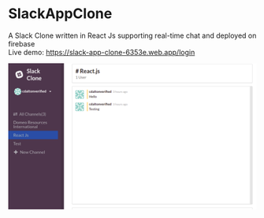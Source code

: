 # SlackAppClone
A Slack Clone written in React Js supporting real-time chat and deployed on firebase <br />
Live demo: https://slack-app-clone-6353e.web.app/login <br />

![](images/homepage.png)
